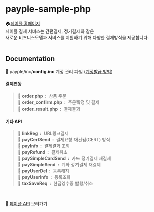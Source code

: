 # payple-sample-php

🏠[페이플 홈페이지](https://www.payple.kr/)<br>
페이플 결제 서비스는 간편결제, 정기결제와 같은 <br>
새로운 비즈니스모델과 서비스를 지원하기 위해 다양한 결제방식을 제공합니다.
<br><br>

## Documentation

📂 payple/inc/**config.inc** 계정 관리 파일 ([계정발급 방법](https://developer.payple.kr/quick/account))<br>
#### 결제연동
>📂 **order.php &nbsp;:** &nbsp;상품 주문<br>
>📂 **order_confirm.php &nbsp;:** &nbsp;주문확정 및 결제<br>
>📂 **order_result.php &nbsp;:** &nbsp;결제결과<br>
#### 기타 API
>📂 **linkReg &nbsp;:** &nbsp;URL링크결제<br>
>📂 **payCertSend &nbsp;:** &nbsp;결제요청 재컨펌(CERT) 방식<br>
>📂 **payInfo &nbsp;:** &nbsp;결제결과 조회<br> 
>📂 **payRefund &nbsp;:** &nbsp;결제취소<br>
>📂 **paySimpleCardSend &nbsp;:** &nbsp;카드 정기결제 재결제<br>
>📂 **paySimpleSend &nbsp;:** &nbsp;계좌 정기결제 재결제<br>
>📂 **payUserDel &nbsp;:** &nbsp;등록해지<br>
>📂 **payUserInfo &nbsp;:** &nbsp;등록조회<br>
>📂 **taxSaveReq &nbsp;:** &nbsp;현금영수증 발행/취소<br>
<br>

🙋‍ [페이플 API](https://developer.payple.kr) 보러가기

